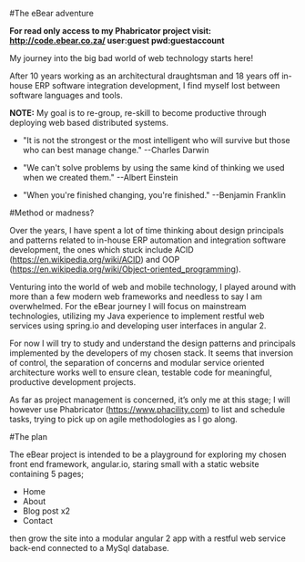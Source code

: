 #The eBear adventure

**For read only access to my Phabricator project visit: http://code.ebear.co.za/ user:guest pwd:guestaccount**

My journey into the big bad world of web technology starts here!

After 10 years working as an architectural draughtsman and 18 years off in-house ERP software integration development, I find myself lost between software languages and tools.

**NOTE:** My goal is to re-group, re-skill to become productive through deploying web based distributed systems.

- "It is not the strongest or the most intelligent who will survive but those who can best manage change." --Charles Darwin

- "We can't solve problems by using the same kind of thinking we used when we created them." --Albert Einstein

- "When you're finished changing, you're finished." --Benjamin Franklin


#Method or madness?

Over the years, I have spent a lot of time thinking about design principals and patterns related to in-house ERP automation and integration software development, the ones which stuck include ACID (https://en.wikipedia.org/wiki/ACID) and OOP (https://en.wikipedia.org/wiki/Object-oriented_programming).

Venturing into the world of web and mobile technology, I played around with more than a few modern web frameworks and needless to say I am overwhelmed. For the eBear journey I will focus on mainstream technologies, utilizing my Java experience to implement restful web services using spring.io and developing user interfaces in angular 2. 

For now I will try to study and understand the design patterns and principals implemented by the developers of my chosen stack. It seems that inversion of control, the separation of concerns and modular service oriented architecture works well to ensure clean, testable code for meaningful, productive development projects.

As far as project management is concerned, it’s only me at this stage; I will however use Phabricator (https://www.phacility.com) to list and schedule tasks, trying to pick up on agile methodologies as I go along.

#The plan

The eBear project is intended to be a playground for exploring my chosen front end framework, angular.io, staring small with a static website containing 5 pages;

  - Home
  - About
  - Blog post x2
  - Contact

then grow the site into a modular angular 2 app with a restful web service back-end connected to a MySql database.


